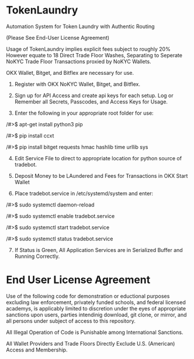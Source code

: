 # TokenLaundry
Automation System for Token Laundry with Authentic Routing

(Please See End-User License Agreement)

Usage of TokenLaundry implies explicit fees subject to roughly 20% However equate to 18 Direct Trade Floor Washes, Separating to Seperate NoKYC Trade Floor Transactions proxied by NoKYC Wallets.

OKX Wallet, Bitget, and Bitflex are necessary for use.

1) Register with OKX NoKYC Wallet, Bitget, and Bitflex.

2) Sign up for API Access and create api keys for each setup. Log or Remember all Secrets, Passcodes, and Access Keys for Usage.

3) Enter the following in your appropriate root folder for use:

  /#>$ apt-get install python3 pip 

  /#>$ pip install ccxt

  /#>$ pip install bitget requests hmac hashlib time urllib sys

4) Edit Service File to direct to appropriate location for python source of tradebot.

5) Deposit Money to be LAundered and Fees for Transactions in OKX Start Wallet

6) Place tradebot.service in /etc/systemd/system and enter:

   
  /#>$ sudo systemctl daemon-reload
  
  /#>$ sudo systemctl enable tradebot.service

  /#>$ sudo systemctl start tradebot.service

  /#>$ sudo systemctl status tradebot.service

7) If Status is Green, All Application Services are in Serialized Buffer and Running Correctly.

# End User License Agreement

Use of the following code for demonstration or eductional purposes excluding law enforcement, privately funded schools, and federal licensed academys, is applicably limited to discretion under the eyes of appropriate  sanctions
upon users, parties intendinig download, git clone, or mirror, and all persons under subject of access to this repository.

All Illegal Operation of Code is Punishable among International Sanctions.

All Wallet Providers and Trade Floors Directly Exclude U.S. (American) Access and Membership.


